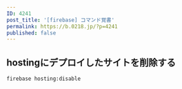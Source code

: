 ```yaml
---
ID: 4241
post_title: '[firebase] コマンド覚書'
permalink: https://b.0218.jp/?p=4241
published: false
---
```

<h2>hostingにデプロイしたサイトを削除する</h2>

<pre><code>firebase hosting:disable
</code></pre>